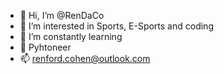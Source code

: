 - 👋 Hi, I’m @RenDaCo
- 👀 I’m interested in Sports, E-Sports and coding 
- 🌱 I’m constantly learning 
- 💞️ Pyhtoneer
- 📫 renford.cohen@outlook.com

<!---
RenDaCo/RenDaCo is a ✨ special ✨ repository because its `README.md` (this file) appears on your GitHub profile.
You can click the Preview link to take a look at your changes.
--->
